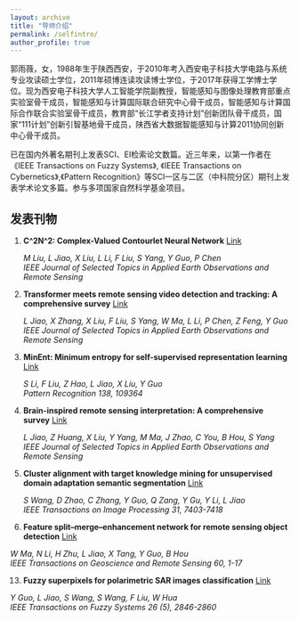 ```yaml
---
layout: archive
title: "导师介绍"
permalink: /selfintro/
author_profile: true
---
```


郭雨薇，女，1988年生于陕西西安，于2010年考入西安电子科技大学电路与系统专业攻读硕士学位，2011年硕博连读攻读博士学位，于2017年获得工学博士学位。现为西安电子科技大学人工智能学院副教授，智能感知与图像处理教育部重点实验室骨干成员，智能感知与计算国际联合研究中心骨干成员，智能感知与计算国际合作联合实验室骨干成员，教育部“长江学者支持计划”创新团队骨干成员，国家“111计划”创新引智基地骨干成员，陕西省大数据智能感知与计算2011协同创新中心骨干成员。

已在国内外著名期刊上发表SCI、EI检索论文数篇。近三年来，以第一作者在《IEEE Transactions on Fuzzy Systems》, 《IEEE Transactions on Cybernetics》,《Pattern Recognition》等SCI一区与二区（中科院分区）期刊上发表学术论文多篇。参与多项国家自然科学基金项目。


## 发表刊物

1. **C^2N^2: Complex-Valued Contourlet Neural Network**  [Link](https://ieeexplore.ieee.org/abstract/document/10415179/)
   
   *M Liu, L Jiao, X Liu, L Li, F Liu, S Yang, Y Guo, P Chen*  
   *IEEE Journal of Selected Topics in Applied Earth Observations and Remote Sensing*  
   

3. **Transformer meets remote sensing video detection and tracking: A comprehensive survey** [Link](https://ieeexplore.ieee.org/abstract/document/10163641/)
   
   *L Jiao, X Zhang, X Liu, F Liu, S Yang, W Ma, L Li, P Chen, Z Feng, Y Guo*  
   *IEEE Journal of Selected Topics in Applied Earth Observations and Remote Sensing*  


5. **MinEnt: Minimum entropy for self-supervised representation learning**  [Link](https://www.sciencedirect.com/science/article/pii/S0031320323000651)
   
   *S Li, F Liu, Z Hao, L Jiao, X Liu, Y Guo*  
   *Pattern Recognition 138, 109364*  
   

7. **Brain-inspired remote sensing interpretation: A comprehensive survey**  [Link](https://ieeexplore.ieee.org/abstract/document/10049618/)
   
   *L Jiao, Z Huang, X Liu, Y Yang, M Ma, J Zhao, C You, B Hou, S Yang*  
   *IEEE Journal of Selected Topics in Applied Earth Observations and Remote Sensing*  
   

9. **Cluster alignment with target knowledge mining for unsupervised domain adaptation semantic segmentation**  [Link](https://ieeexplore.ieee.org/abstract/document/9961139/)
    
   *S Wang, D Zhao, C Zhang, Y Guo, Q Zang, Y Gu, Y Li, L Jiao*  
   *IEEE Transactions on Image Processing 31, 7403-7418*  
   

11. **Feature split–merge–enhancement network for remote sensing object detection**  [Link](https://ieeexplore.ieee.org/abstract/document/9673713/)
    
   *W Ma, N Li, H Zhu, L Jiao, X Tang, Y Guo, B Hou*  
   *IEEE Transactions on Geoscience and Remote Sensing 60, 1-17*  
   

13. **Fuzzy superpixels for polarimetric SAR images classification**  [Link](https://ieeexplore.ieee.org/abstract/document/8310927/)
    
   *Y Guo, L Jiao, S Wang, S Wang, F Liu, W Hua*  
   *IEEE Transactions on Fuzzy Systems 26 (5), 2846-2860*

   
   



